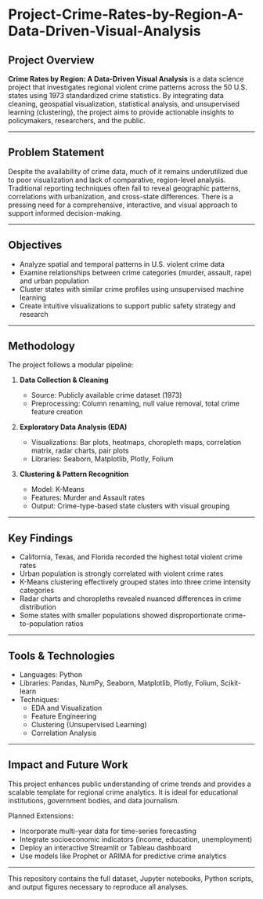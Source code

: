 # Project-Crime-Rates-by-Region-A-Data-Driven-Visual-Analysis

## Project Overview

**Crime Rates by Region: A Data-Driven Visual Analysis** is a data science project that investigates regional violent crime patterns across the 50 U.S. states using 1973 standardized crime statistics. By integrating data cleaning, geospatial visualization, statistical analysis, and unsupervised learning (clustering), the project aims to provide actionable insights to policymakers, researchers, and the public.

---

## Problem Statement

Despite the availability of crime data, much of it remains underutilized due to poor visualization and lack of comparative, region-level analysis. Traditional reporting techniques often fail to reveal geographic patterns, correlations with urbanization, and cross-state differences. There is a pressing need for a comprehensive, interactive, and visual approach to support informed decision-making.

---

## Objectives

- Analyze spatial and temporal patterns in U.S. violent crime data  
- Examine relationships between crime categories (murder, assault, rape) and urban population  
- Cluster states with similar crime profiles using unsupervised machine learning  
- Create intuitive visualizations to support public safety strategy and research

---

## Methodology

The project follows a modular pipeline:

1. **Data Collection & Cleaning**  
   - Source: Publicly available crime dataset (1973)  
   - Preprocessing: Column renaming, null value removal, total crime feature creation

2. **Exploratory Data Analysis (EDA)**  
   - Visualizations: Bar plots, heatmaps, choropleth maps, correlation matrix, radar charts, pair plots  
   - Libraries: Seaborn, Matplotlib, Plotly, Folium

3. **Clustering & Pattern Recognition**  
   - Model: K-Means  
   - Features: Murder and Assault rates  
   - Output: Crime-type-based state clusters with visual grouping

---

## Key Findings

- California, Texas, and Florida recorded the highest total violent crime rates  
- Urban population is strongly correlated with violent crime rates  
- K-Means clustering effectively grouped states into three crime intensity categories  
- Radar charts and choropleths revealed nuanced differences in crime distribution  
- Some states with smaller populations showed disproportionate crime-to-population ratios

---

## Tools & Technologies

- Languages: Python  
- Libraries: Pandas, NumPy, Seaborn, Matplotlib, Plotly, Folium, Scikit-learn  
- Techniques:  
  - EDA and Visualization  
  - Feature Engineering  
  - Clustering (Unsupervised Learning)  
  - Correlation Analysis

---

## Impact and Future Work

This project enhances public understanding of crime trends and provides a scalable template for regional crime analytics. It is ideal for educational institutions, government bodies, and data journalism.

Planned Extensions:
- Incorporate multi-year data for time-series forecasting  
- Integrate socioeconomic indicators (income, education, unemployment)  
- Deploy an interactive Streamlit or Tableau dashboard  
- Use models like Prophet or ARIMA for predictive crime analytics

---

This repository contains the full dataset, Jupyter notebooks, Python scripts, and output figures necessary to reproduce all analyses.


